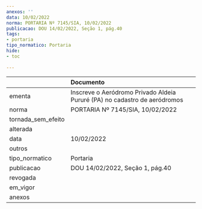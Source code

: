 ```yaml
---
anexos: ''
data: 10/02/2022
norma: PORTARIA Nº 7145/SIA, 10/02/2022
publicacao: DOU 14/02/2022, Seção 1, pág.40
tags:
- portaria
tipo_normatico: Portaria
hide: 
- toc 
 
---
```


|                    | Documento                                                                 |
|:-------------------|:--------------------------------------------------------------------------|
| ementa             | Inscreve o Aeródromo Privado Aldeia Pururé (PA) no cadastro de aeródromos |
| norma              | PORTARIA Nº 7145/SIA, 10/02/2022                                          |
| tornada_sem_efeito |                                                                           |
| alterada           |                                                                           |
| data               | 10/02/2022                                                                |
| outros             |                                                                           |
| tipo_normatico     | Portaria                                                                  |
| publicacao         | DOU 14/02/2022, Seção 1, pág.40                                           |
| revogada           |                                                                           |
| em_vigor           |                                                                           |
| anexos             |                                                                           |